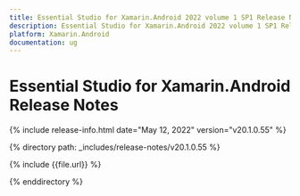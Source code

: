 ```yaml
---
title: Essential Studio for Xamarin.Android 2022 volume 1 SP1 Release Notes  
description: Essential Studio for Xamarin.Android 2022 volume 1 SP1 Release Notes  
platform: Xamarin.Android
documentation: ug
---
```


# Essential Studio for Xamarin.Android  Release Notes  

{% include release-info.html date="May 12, 2022"  version="v20.1.0.55" %} 

{% directory path: _includes/release-notes/v20.1.0.55 %}

{% include {{file.url}} %}

{% enddirectory %}